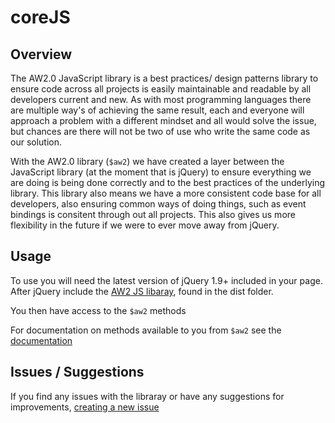 # coreJS

## Overview

The AW2.0 JavaScript library is a best practices/ design patterns library to ensure code across all projects is easily maintainable and readable by all developers current and new. As with most programming languages there are multiple way's of achieving the same result, each and everyone will approach a problem with a different mindset and all would solve the issue, but chances are there will not be two of use who write the same code as our solution.

With the AW2.0 library (`$aw2`) we have created a layer between the JavaScript library (at the moment that is jQuery) to ensure everything we are doing is being done correctly and to the best practices of the underlying library.
This library also means we have a more consistent code base for all developers, also ensuring common ways of doing things, such as event bindings is consitent through out all projects. This also gives us more flexibility in the future if we were to ever move away from jQuery.

## Usage

To use you will need the latest version of jQuery 1.9+ included in your page. After jQuery include the [AW2 JS libaray](https://raw.github.com/aw20/coreJS/master/dist/aw2-1.0.0.min.js), found in the dist folder.

You then have access to the `$aw2` methods

For documentation on methods available to you from `$aw2` see the [documentation](http://aw20.github.io/coreJS/)

## Issues / Suggestions

If you find any issues with the libraray or have any suggestions for improvements, [creating a new issue](https://github.com/aw20/coreJS/issues/new)
